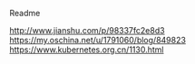 Readme

http://www.jianshu.com/p/98337fc2e8d3  
https://my.oschina.net/u/1791060/blog/849823 
https://www.kubernetes.org.cn/1130.html 

